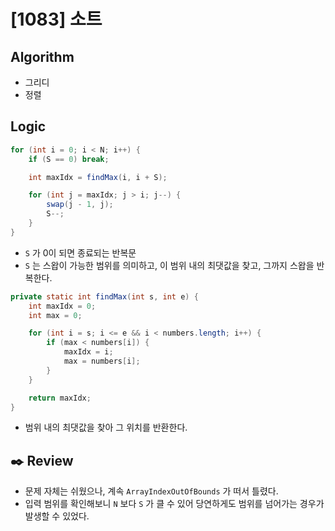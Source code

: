 # [1083] 소트

## Algorithm
- 그리디
- 정렬

## Logic

```java
for (int i = 0; i < N; i++) {
    if (S == 0) break;

    int maxIdx = findMax(i, i + S);

    for (int j = maxIdx; j > i; j--) {
        swap(j - 1, j);
        S--;
    }
}
```

- `S` 가 0이 되면 종료되는 반복문
- `S` 는 스왑이 가능한 범위를 의미하고, 이 범위 내의 최댓값을 찾고, 그까지 스왑을 반복한다.

```java
private static int findMax(int s, int e) {
    int maxIdx = 0;
    int max = 0;

    for (int i = s; i <= e && i < numbers.length; i++) {
        if (max < numbers[i]) {
            maxIdx = i;
            max = numbers[i];
        }
    }

    return maxIdx;
}
```

- 범위 내의 최댓값을 찾아 그 위치를 반환한다.

## :black_nib: **Review**

- 문제 자체는 쉬웠으나, 계속 `ArrayIndexOutOfBounds` 가 떠서 틀렸다.
- 입력 범위를 확인해보니 `N` 보다 `S` 가 클 수 있어 당연하게도 범위를 넘어가는 경우가 발생할 수 있었다.